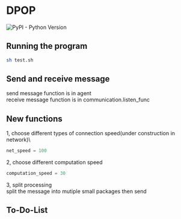 # DPOP
![PyPI - Python Version](https://img.shields.io/badge/python-≥3-blue.svg)


## Running the program
```sh
sh test.sh
```


## Send and receive message
send message function is in agent\
receive message function is in communication.listen_func


## New functions
1, choose different types of connection speed(under construction in network)\
```python
net_speed = 100
```
2, choose different computation speed
```python
computation_speed = 30
```
3, split processing\
split the message into mutiple small packages then send


## To-Do-List
    